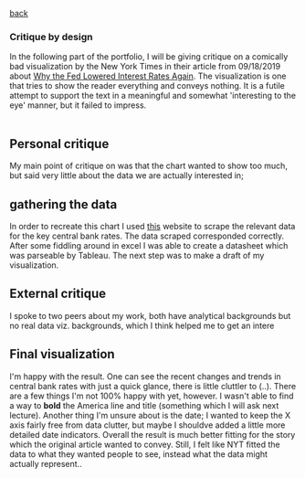 [back](https://portfolio.jakobs.dev)
### Critique by design
In the following part of the portfolio, I will be giving critique on a comically bad visualization by the New York Times in their article from 09/18/2019 about [Why the Fed Lowered Interest Rates Again](https://www.nytimes.com/interactive/2019/09/18/business/economy/fed-second-rate-cut.html). The visualization is one that tries to show the reader everything and conveys nothing. It is a futile attempt to support the text in a meaningful and somewhat 'interesting to the eye' manner, but it failed to impress.<br><br>

## Personal critique
My main point of critique on was that the chart wanted to show too much, but said very little about the data we are actually interested in; 

## gathering the data
In order to recreate this chart I used [this](https://countryeconomy.com/key-rates) website to scrape the relevant data for the key central bank rates. The data scraped corresponded correctly. After some fiddling around in excel I was able to create a datasheet which was parseable by Tableau. The next step was to make a draft of my visualization. 

## External critique
I spoke to two peers about my work, both have analytical backgrounds but no real data viz. backgrounds, which I think helped me to get an intere

## Final visualization
I'm happy with the result. One can see the recent changes and trends in central bank rates with just a quick glance, there is little cluttler to (..). There are a few things I'm not 100% happy with yet, however. I wasn't able to find a way to **bold** the America line and title (something which I will ask next lecture). Another thing I'm unsure about is the date; I wanted to keep the X axis fairly free from data clutter, but maybe I shouldve added a little more detailed date indicators. Overall the result is much better fitting for the story which the original article wanted to convey. Still, I felt like NYT fitted the data to what they wanted people to see, instead what the data might actually represent..


